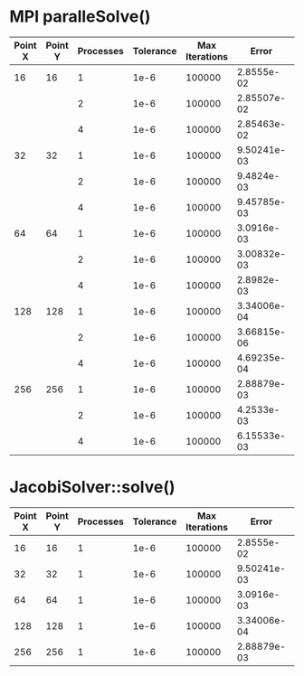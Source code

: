 # MPI paralleSolve()
| Point X | Point Y | Processes | Tolerance | Max Iterations | Error              | Elapsed Time (s) |
|---------|---------|-----------|-----------|----------------|--------------------|--------------|
| 16      | 16      | 1         | 1e-6      | 100000         | 2.8555e-02         | 0.00326881   |
|         |         | 2         | 1e-6      | 100000         | 2.85507e-02        | 0.00300299   |
|         |         | 4         | 1e-6      | 100000         | 2.85463e-02        | 0.0202277    |
| 32      | 32      | 1         | 1e-6      | 100000         | 9.50241e-03        | 0.0256645    |
|         |         | 2         | 1e-6      | 100000         | 9.4824e-03         | 0.0303188    |
|         |         | 4         | 1e-6      | 100000         | 9.45785e-03        | 0.0194439    |
| 64      | 64      | 1         | 1e-6      | 100000         | 3.0916e-03         | 0.35088      |
|         |         | 2         | 1e-6      | 100000         | 3.00832e-03        | 0.21104      |
|         |         | 4         | 1e-6      | 100000         | 2.8982e-03         | 0.18708      |
| 128     | 128     | 1         | 1e-6      | 100000         | 3.34006e-04        | 5.35346      |
|         |         | 2         | 1e-6      | 100000         | 3.66815e-06        | 3.42807      |
|         |         | 4         | 1e-6      | 100000         | 4.69235e-04        | 2.06312      |
| 256     | 256     | 1         | 1e-6      | 100000         | 2.88879e-03        | 73.3891      |
|         |         | 2         | 1e-6      | 100000         | 4.2533e-03         | 41.1185      |
|         |         | 4         | 1e-6      | 100000         | 6.15533e-03        | 28.4914      |

# JacobiSolver::solve() 
| Point X | Point Y | Processes | Tolerance | Max Iterations | Error              | Elapsed Time (s) |
|---------|---------|-----------|-----------|----------------|--------------------|------------------|
| 16      | 16      | 1         | 1e-6      | 100000         | 2.8555e-02         | 0.00199697       |
| 32      | 32      | 1         | 1e-6      | 100000         | 9.50241e-03        | 0.0219378        |
| 64      | 64      | 1         | 1e-6      | 100000         | 3.0916e-03         | 0.291304         |
| 128     | 128     | 1         | 1e-6      | 100000         | 3.34006e-04        | 4.12949          |
| 256     | 256     | 1         | 1e-6      | 100000         | 2.88879e-03        | 62.1941          |